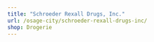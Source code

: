 ```yaml
---
title: "Schroeder Rexall Drugs, Inc."
url: /osage-city/schroeder-rexall-drugs-inc/
shop: Drogerie
---
```

